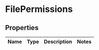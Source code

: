 

# FilePermissions


## Properties

| Name | Type | Description | Notes |
|------------ | ------------- | ------------- | -------------|



